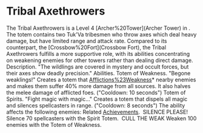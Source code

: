# Tribal Axethrowers

 The Tribal Axethrowers is a Level 4 [Archer%20Tower](Archer Tower) in . The totem contains two Tuk'Va tribesmen who throw axes which deal heavy damage, but have limited range and attack rate. 
Compared to its counterpart, the [Crossbow%20Fort](Crossbow Fort), the Tribal Axethrowers fulfills a more supportive role, with its abilities concentrating on weakening enemies for other towers rather than dealing direct damage.
Description.
"The wildlings are covered in mystery and occult forces, but their axes show deadly precision."
Abilities.
Totem of Weakness.
 "Begone weaklings!" 
Creates a totem that [Afflictions%23Weakness](weakens)* nearby enemies and makes them suffer 40% more damage from all sources. It also halves the melee damage of afflicted foes. ("Cooldown: 10 seconds")
Totem of Spirits.
 "Fight magic with magic..." 
Creates a totem that dispels all magic and silences spellcasters in range. ("Cooldown: 8 seconds")
The ability affects the following enemies:
Related [Achievements](Achievements).
 SILENCE PLEASE! Silence 70 spellcasters with the Spirit Totem.
 CULL THE WEAK Weaken 100 enemies with the Totem of Weakness.